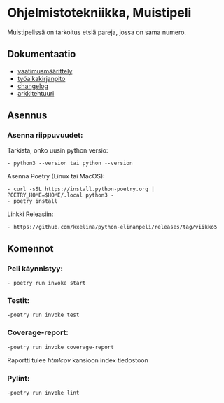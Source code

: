 # Ohjelmistotekniikka, Muistipeli
Muistipelissä on tarkoitus etsiä pareja, jossa on sama numero.

## Dokumentaatio
- [vaatimusmäärittely](./dokumentaatio/vaatimusmaarittely.md)
- [työaikakirjanpito](./dokumentaatio/tyoaikakirjanpito.md)
- [changelog](./dokumentaatio/changelog.md)
- [arkkitehtuuri](./dokumentaatio/arkkitehtuuri.md)

## Asennus
### Asenna riippuvuudet:
Tarkista, onko uusin python versio:

```
- python3 --version tai python --version
```
Asenna Poetry (Linux tai MacOS):
```
- curl -sSL https://install.python-poetry.org | POETRY_HOME=$HOME/.local python3 -
- poetry install
``` 
Linkki Releasiin:
```
- https://github.com/kxelina/python-elinanpeli/releases/tag/viikko5
```
## Komennot
### Peli käynnistyy:
```
- poetry run invoke start
```
### Testit:
```
-poetry run invoke test
```
### Coverage-report:
```
-poetry run invoke coverage-report
```
Raportti tulee _htmlcov_ kansioon index tiedostoon

### Pylint:
```
-poetry run invoke lint
```
